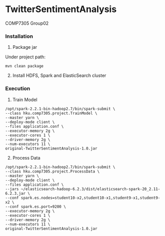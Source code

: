 # TwitterSentimentAnalysis
COMP7305 Group02

### Installation
1) Package jar

Under project path:

```shell
mvn clean package
```

2) Install HDFS, Spark and ElasticSearch cluster


### Execution
1) Train Model

```shell
/opt/spark-2.2.1-bin-hadoop2.7/bin/spark-submit \
--class hku.comp7305.project.TrainModel \
--master yarn \
--deploy-mode client \
--files application.conf \
--executor-memory 2g \
--executor-cores 1 \
--driver-memory 2g \
--num-executors 11 \
original-TwitterSentimentAnalysis-1.0.jar
```

2) Process Data

```
/opt/spark-2.2.1-bin-hadoop2.7/bin/spark-submit \
--class hku.comp7305.project.ProcessData \
--master yarn \
--deploy-mode client \
--files application.conf \
--jars ~/elasticsearch-hadoop-6.2.3/dist/elasticsearch-spark-20_2.11-6.2.3.jar \
--conf spark.es.nodes=student10-x2,student10-x1,student9-x1,student9-x2 \
--conf spark.es.port=9200 \
--executor-memory 2g \
--executor-cores 1 \
--driver-memory 2g \
--num-executors 11 \
original-TwitterSentimentAnalysis-1.0.jar
```